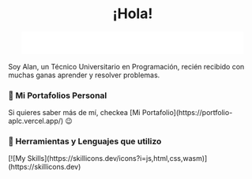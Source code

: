 <h1 align="center">¡Hola!</h1>
<p align="center">
  <a href="https://github.com/shaurya-src">
    <img src="https://github.com/shaurya-src/shaurya-src/blob/main/Assets/Hello%20world.gif" width="450">
  </a>
</p>
Soy Alan, un Técnico Universitario en Programación, recién recibido con muchas ganas aprender y resolver problemas.

<h3>💼 Mi Portafolios Personal</h3>
Si quieres saber más de mí, checkea [Mi Portafolio](https://portfolio-aplc.vercel.app/) 😉

<h3>🔧 Herramientas y Lenguajes que utilizo</h3>
[![My Skills](https://skillicons.dev/icons?i=js,html,css,wasm)](https://skillicons.dev)
